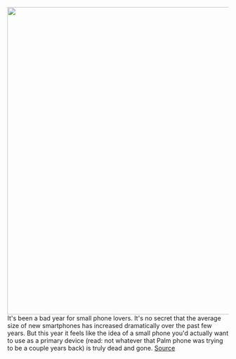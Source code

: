<img src='https://cdn.vox-cdn.com/thumbor/rDZYUdOvOaVGtGsd2stNGvLVlos=/0x0:2894x1790/1200x800/filters:focal(1216x664:1678x1126)/cdn.vox-cdn.com/uploads/chorus_image/image/66658587/Screen_Shot_2020_04_15_at_10.08.32_AM.0.png' width='700px' /><br/>
It's been a bad year for small phone lovers. It's no secret that the average size of new smartphones has increased dramatically over the past few years. But this year it feels like the idea of a small phone you'd actually want to use as a primary device (read: not whatever that Palm phone was trying to be a couple years back) is truly dead and gone.
<a href='https://www.theverge.com/2020/4/15/21222642/iphone-se-2-size-comparison-small-phone-trend-galaxy-oneplus'> Source <a/>